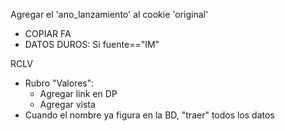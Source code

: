 Agregar el 'ano_lanzamiento' al cookie 'original'
- COPIAR FA
- DATOS DUROS: Si fuente=="IM"

RCLV
- Rubro "Valores":
    - Agregar link en DP
    - Agregar vista
- Cuando el nombre ya figura en la BD, "traer" todos los datos
